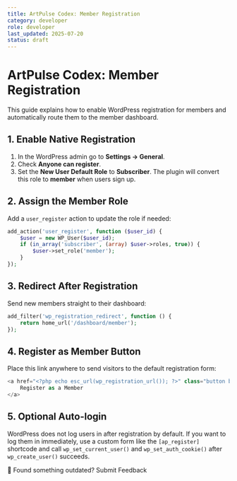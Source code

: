 ```yaml
---
title: ArtPulse Codex: Member Registration
category: developer
role: developer
last_updated: 2025-07-20
status: draft
---
```

# ArtPulse Codex: Member Registration

This guide explains how to enable WordPress registration for members and automatically route them to the member dashboard.

## 1. Enable Native Registration

1. In the WordPress admin go to **Settings → General**.
2. Check **Anyone can register**.
3. Set the **New User Default Role** to **Subscriber**. The plugin will convert this role to **member** when users sign up.

## 2. Assign the Member Role

Add a `user_register` action to update the role if needed:

```php
add_action('user_register', function ($user_id) {
    $user = new WP_User($user_id);
    if (in_array('subscriber', (array) $user->roles, true)) {
        $user->set_role('member');
    }
});
```

## 3. Redirect After Registration

Send new members straight to their dashboard:

```php
add_filter('wp_registration_redirect', function () {
    return home_url('/dashboard/member');
});
```

## 4. Register as Member Button

Place this link anywhere to send visitors to the default registration form:

```php
<a href="<?php echo esc_url(wp_registration_url()); ?>" class="button button-primary">
    Register as a Member
</a>
```

## 5. Optional Auto-login

WordPress does not log users in after registration by default. If you want to log them in immediately, use a custom form like the `[ap_register]` shortcode and call `wp_set_current_user()` and `wp_set_auth_cookie()` after `wp_create_user()` succeeds.

💬 Found something outdated? Submit Feedback
